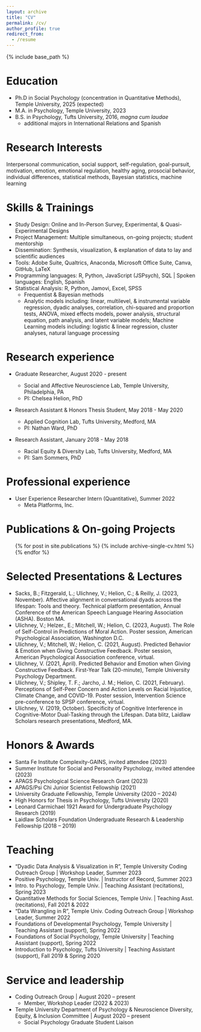 ```yaml
---
layout: archive
title: "CV"
permalink: /cv/
author_profile: true
redirect_from:
  - /resume
---
```


{% include base_path %}

Education
======
* Ph.D in Social Psychology (concentration in Quantitative Methods), Temple University, 2025 (expected)
* M.A. in Psychology, Temple University, 2023
* B.S. in Psychology, Tufts University, 2016, *magna cum laudae*
  * additional majors in International Relations and Spanish

Research Interests
======
Interpersonal communication, social support, self-regulation, goal-pursuit, motivation, emotion, emotional regulation, healthy aging, prosocial behavior, individual differences, statistical methods, Bayesian statistics, machine learning

Skills & Trainings
======
* Study Design: Online and In-Person Survey, Experimental, & Quasi-Experimental Designs
* Project Management: Multiple simultaneous, on-going projects; student mentorship
* Dissemination: Synthesis, visualization, & explanation of data to lay and scientific audiences
* Tools: Adobe Suite, Qualtrics, Anaconda, Microsoft Office Suite, Canva, GitHub, LaTeX
* Programming languages: R, Python, JavaScript (JSPsych), SQL | Spoken languages: English, Spanish
* Statistical Analysis: R, Python, Jamovi, Excel, SPSS
  * Frequentist & Bayesian methods
  * Analytic models including: linear, multilevel, & instrumental variable regression, dyadic analyses, correlation, chi-squared and proportion tests, ANOVA, mixed effects models, power analysis, structural equation, path analysis, and latent variable models; Machine Learning models including: logistic & linear regression, cluster analyses, natural language processing

Research experience
======
* Graduate Researcher, August 2020 - present
  * Social and Affective Neuroscience Lab, Temple University, Philadelphia, PA
  * PI: Chelsea Helion, PhD

* Research Assistant & Honors Thesis Student, May 2018 - May 2020
  * Applied Cognition Lab, Tufts University, Medford, MA
  * PI: Nathan Ward, PhD
 
* Research Assistant, January 2018 - May 2018
  * Racial Equity & Diversity Lab, Tufts University, Medford, MA
  * PI: Sam Sommers, PhD

Professional experience
======
* User Experience Researcher Intern (Quantitative), Summer 2022
  * Meta Platforms, Inc.
    
Publications & On-going Projects
======
  <ul>{% for post in site.publications %}
    {% include archive-single-cv.html %}
  {% endfor %}</ul>

Selected Presentations & Lectures
======
* Sacks, B.; Fitzgerald, L.; Ulichney, V.; Helion, C.; & Reilly, J. (2023, November). Affective alignment in conversational dyads across the lifespan: Tools and theory. Technical platform presentation, Annual Conference of the American Speech Language Hearing Association (ASHA). Boston MA.
* Ulichney, V.; Helzer., E.; Mitchell, W.; Helion, C. (2023, August). The Role of Self-Control in Predictions of Moral Action. Poster session, American Psychological Association, Washington D.C.
* Ulichney, V.; Mitchell, W.; Helion, C. (2021, August). Predicted Behavior & Emotion when Giving Constructive Feedback. Poster session, American Psychological Association conference, virtual.
* Ulichney, V. (2021, April). Predicted Behavior and Emotion when Giving Constructive Feedback. First-Year Talk (20-minute), Temple University Psychology Department.
* Ulichney, V.; Shipley, T. F.; Jarcho, J. M.; Helion, C. (2021, February). Perceptions of Self-Peer Concern and Action Levels on Racial Injustice, Climate Change, and COVID-19. Poster session, Intervention Science pre-conference to SPSP conference, virtual.
* Ulichney, V. (2019, October). Specificity of Cognitive Interference in Cognitive-Motor Dual-Tasking through the Lifespan. Data blitz, Laidlaw Scholars research presentations, Medford, MA.

Honors & Awards
======
* Santa Fe Institute Complexity-GAINS, invited attendee (2023)
* Summer Institute for Social and Personality Psychology, invited attendee (2023)
* APAGS Psychological Science Research Grant (2023)
* APAGS/Psi Chi Junior Scientist Fellowship	(2021)
* University Graduate Fellowship, Temple University	(2020 – 2024)
* High Honors for Thesis in Psychology, Tufts University (2020)
* Leonard Carmichael 1921 Award for Undergraduate Psychology Research (2019)
* Laidlaw Scholars Foundation Undergraduate Research & Leadership Fellowship (2018 – 2019)

Teaching
======
* “Dyadic Data Analysis & Visualization in R”, Temple University Coding Outreach Group | Workshop Leader, Summer 2023
* Positive Psychology, Temple Univ. | Instructor of Record, Summer 2023
* Intro. to Psychology, Temple Univ. | Teaching Assistant (recitations), Spring 2023
* Quantitative Methods for Social Sciences, Temple Univ. | Teaching Asst.(recitations), Fall 2021 & 2022
* “Data Wrangling in R”, Temple Univ. Coding Outreach Group | Workshop Leader, Summer 2022
* Foundations of Developmental Psychology, Temple University | Teaching Assistant (support), Spring 2022
* Foundations of Social Psychology, Temple University | Teaching Assistant (support), Spring 2022
* Introduction to Psychology, Tufts University | Teaching Assistant (support), Fall 2019 & Spring 2020
  
Service and leadership
======
* Coding Outreach Group | August 2020 – present
  * Member, Workshop Leader (2022 & 2023)
* Temple University Department of Psychology & Neuroscience Diversity, Equity, & Inclusion Committee | August 2020 – present
  * Social Psychology Graduate Student Liaison

